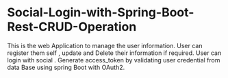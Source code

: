 # Social-Login-with-Spring-Boot-Rest-CRUD-Operation
This is the web Application to manage the user information. User can register them self , update and Delete their information if required. User can login with social . Generate access_token by validating user credential from data Base using spring Boot with OAuth2.
